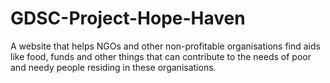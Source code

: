 # GDSC-Project-Hope-Haven
A website that helps NGOs and other non-profitable organisations find aids like food, funds and other things that can contribute to the needs of poor and needy people residing in these organisations.
